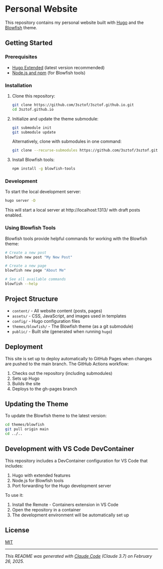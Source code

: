 # Personal Website

This repository contains my personal website built with [Hugo](https://gohugo.io/) and the [Blowfish](https://blowfish.page/) theme.

## Getting Started

### Prerequisites

- [Hugo Extended](https://gohugo.io/installation/) (latest version recommended)
- [Node.js and npm](https://nodejs.org/) (for Blowfish tools)

### Installation

1. Clone this repository:
   ```bash
   git clone https://github.com/3sztof/3sztof.github.io.git
   cd 3sztof.github.io
   ```

2. Initialize and update the theme submodule:
   ```bash
   git submodule init
   git submodule update
   ```
   
   Alternatively, clone with submodules in one command:
   ```bash
   git clone --recurse-submodules https://github.com/3sztof/3sztof.github.io.git
   ```

3. Install Blowfish tools:
   ```bash
   npm install -g blowfish-tools
   ```

### Development

To start the local development server:

```bash
hugo server -D
```

This will start a local server at http://localhost:1313/ with draft posts enabled.

### Using Blowfish Tools

Blowfish tools provide helpful commands for working with the Blowfish theme:

```bash
# Create a new post
blowfish new post "My New Post"

# Create a new page
blowfish new page "About Me"

# See all available commands
blowfish --help
```

## Project Structure

- `content/` - All website content (posts, pages)
- `assets/` - CSS, JavaScript, and images used in templates
- `config/` - Hugo configuration files
- `themes/blowfish/` - The Blowfish theme (as a git submodule)
- `public/` - Built site (generated when running `hugo`)

## Deployment

This site is set up to deploy automatically to GitHub Pages when changes are pushed to the main branch. The GitHub Actions workflow:

1. Checks out the repository (including submodules)
2. Sets up Hugo
3. Builds the site
4. Deploys to the gh-pages branch

## Updating the Theme

To update the Blowfish theme to the latest version:

```bash
cd themes/blowfish
git pull origin main
cd ../..
```

## Development with VS Code DevContainer

This repository includes a DevContainer configuration for VS Code that includes:

1. Hugo with extended features
2. Node.js for Blowfish tools
3. Port forwarding for the Hugo development server

To use it:
1. Install the Remote - Containers extension in VS Code
2. Open the repository in a container
3. The development environment will be automatically set up

## License

[MIT](LICENSE)

---

*This README was generated with [Claude Code](https://console.anthropic.com/claude/cli) (Claude 3.7) on February 26, 2025.*